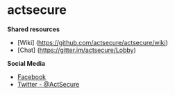 # actsecure

**Shared resources**
* [Wiki] (https://github.com/actsecure/actsecure/wiki)
* [Chat] (https://gitter.im/actsecure/Lobby)

**Social Media**
* [Facebook](https://facebook.com/actsecure)
* [Twitter - @ActSecure](https://twitter.com/actsecure)
